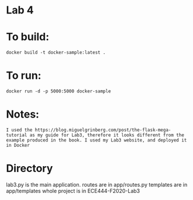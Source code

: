 # Lab 4
# To build:
    docker build -t docker-sample:latest .
# To run:
    docker run -d -p 5000:5000 docker-sample
# Notes:
    I used the https://blog.miguelgrinberg.com/post/the-flask-mega-tutorial as my guide for Lab3, therefore it looks different from the example produced in the book. I used my Lab3 website, and deployed it in Docker
   
# Directory
lab3.py is the main application.
routes are in app/routes.py
templates are in app/templates
whole project is in ECE444-F2020-Lab3
